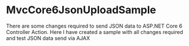 # MvcCore6JsonUploadSample
There are some changes required to send JSON data to ASP.NET Core 6 Controller Action. Here I have created a sample with all changes required and test JSON data send via AJAX
